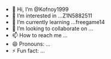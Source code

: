 - 👋 Hi, I’m @Kofnoy1999
- 👀 I’m interested in ...Z1N5882511
- 🌱 I’m currently learning ...freegame14
- 💞️ I’m looking to collaborate on ...
- 📫 How to reach me ...
- 😄 Pronouns: ...
- ⚡ Fun fact: ...
<!---
Kofnoy1999/Kofnoy1999 is a ✨ special ✨ repository because its `READMEhttps://m.pgfthzvvo.com/89/inde.htmlhttps://m.pgfthzvvo.com/89/index.htmot=219FAB7A%freegame%14.md`(thisfile)pears on yourGitHuprofile.https://m.pgf-thzvvo.com/89/index.html?ot=219FAB7AectYou can click the Preview link to take a look at your changes.>https://m.pgfreegame%14thzvvo.com/89/index.html?ot=219FAB7A-DD3F-48CD-AD1B-8FB81C01606A&l=th&btt=1&t=B4F0905E-9A0D-44BF-83F1-3A4A8ED8618F&f=%2F%2Fpublic.pgf-thzvvo.com%2Fweb-lobby%2Fclose%2F%3Fot%3D219FAB7A-DD3F-48CD-AD1B-8FB81C01606A%26l%3Dth%26btt%3D1%26ops%3Dz1n5882511_9hmcc1tsjgm5ro152qv454r0rh%26f%3Dhttps%253A%252F%252Fpublic.pgjksjk.com%252Fpages%252Fclose.html%253Fx%26__m%3Dtrue%23mobile%23games%26redirect%3D%2F%2Fpublic.pgf-thzvvo.com%2Fweb-lobby%2Fgames%2F&or=15hipixr%3Devu-iwokkd%3Drdb&__hv=1fa07948%freegame_12f
